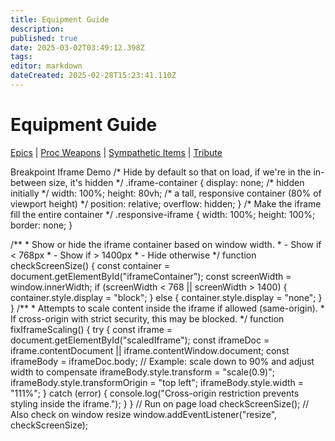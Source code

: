 ```yaml
---
title: Equipment Guide
description: 
published: true
date: 2025-03-02T03:49:12.398Z
tags: 
editor: markdown
dateCreated: 2025-02-28T15:23:41.110Z
---
```


# Equipment Guide

[Epics](/equipment-guide/epics/_indexen) | [Proc Weapons](/equipment-guide/procs/_indexen) | [Sympathetic Items](/equipment-guide/symp-items) | [Tribute](/equipment-guide/tribute)

 Breakpoint Iframe Demo /\* Hide by default so that on load, if we're in the in-between size, it's hidden \*/ .iframe-container { display: none; /\* hidden initially \*/ width: 100%; height: 80vh; /\* a tall, responsive container (80% of viewport height) \*/ position: relative; overflow: hidden; } /\* Make the iframe fill the entire container \*/ .responsive-iframe { width: 100%; height: 100%; border: none; }

/\*\* \* Show or hide the iframe container based on window width. \* - Show if < 768px \* - Show if > 1400px \* - Hide otherwise \*/ function checkScreenSize() { const container = document.getElementById("iframeContainer"); const screenWidth = window.innerWidth; if (screenWidth < 768 || screenWidth > 1400) { container.style.display = "block"; } else { container.style.display = "none"; } } /\*\* \* Attempts to scale content inside the iframe if allowed (same-origin). \* If cross-origin with strict security, this may be blocked. \*/ function fixIframeScaling() { try { const iframe = document.getElementById("scaledIframe"); const iframeDoc = iframe.contentDocument || iframe.contentWindow.document; const iframeBody = iframeDoc.body; // Example: scale down to 90% and adjust width to compensate iframeBody.style.transform = "scale(0.9)"; iframeBody.style.transformOrigin = "top left"; iframeBody.style.width = "111%"; } catch (error) { console.log("Cross-origin restriction prevents styling inside the iframe."); } } // Run on page load checkScreenSize(); // Also check on window resize window.addEventListener("resize", checkScreenSize);